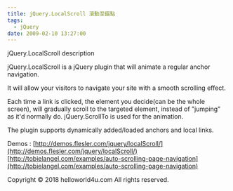 ```yaml
---
title: jQuery.LocalScroll 滾動至錨點
tags:
  - jQuery
date: 2009-02-10 13:27:00
---
```


jQuery.LocalScroll description

jQuery.LocalScroll is a jQuery plugin that will animate a regular anchor navigation.

It will allow your visitors to navigate your site with a smooth scrolling effect.

Each time a link is clicked, the element you decide(can be the whole screen), will gradually scroll to the targeted element, instead of "jumping" as it'd normally do. jQuery.ScrollTo is used for the animation.

The plugin supports dynamically added/loaded anchors and local links.

Demos :
[http://demos.flesler.com/jquery/localScroll/](http://demos.flesler.com/jquery/localScroll/)
[http://tobielangel.com/examples/auto-scrolling-page-navigation](http://tobielangel.com/examples/auto-scrolling-page-navigation)<div class="blogger-post-footer">Copyright © 2018 helloworld4u.com All rights reserved.</div>